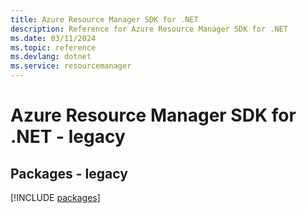 ```yaml
---
title: Azure Resource Manager SDK for .NET
description: Reference for Azure Resource Manager SDK for .NET
ms.date: 03/11/2024
ms.topic: reference
ms.devlang: dotnet
ms.service: resourcemanager
---
```

# Azure Resource Manager SDK for .NET - legacy
## Packages - legacy
[!INCLUDE [packages](resource-manager-index.md)]